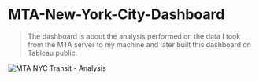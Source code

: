 # MTA-New-York-City-Dashboard

> The dashboard is about the analysis performed on the data I took from the MTA server to my machine and later built this dashboard on Tableau public.

![MTA NYC Transit - Analysis](https://user-images.githubusercontent.com/41963146/223208391-34b49f03-425f-4c31-9e35-ac578ead5efe.png)
